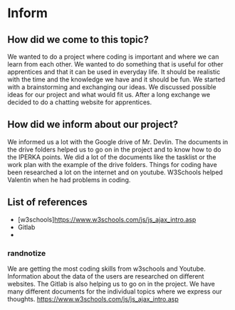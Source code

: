 # Inform

## How did we come to this topic?
We wanted to do a project where coding is important and where we can learn from each other. We wanted to do something that is useful for other apprentices and that it can be used in everyday life. It should be realistic with the time and the knowledge we have and it should be fun. We started with a brainstorming and exchanging our ideas. We discussed possible ideas for our project and what would fit us. After a long exchange we decided to do a chatting website for apprentices.

## How did we inform about our project?
We informed us a lot with the Google drive of Mr. Devlin. The documents in the drive folders helped us to go on in the project and to know how to do the IPERKA points. We did a lot of the documents like the tasklist or the work plan with the example of the drive folders. Things for coding have been researched a lot on the internet and on youtube. W3Schools helped Valentin when he had problems in coding. 

## List of references 
- [w3schools]https://www.w3schools.com/js/js_ajax_intro.asp
- Gitlab
- 







### randnotize
We are getting the most coding skills from w3schools and Youtube. Information about the data of the users are researched on different websites. The Gitlab is also helping us to go on in the project. We have many different documents for the individual topics where we express our thoughts. 
https://www.w3schools.com/js/js_ajax_intro.asp



